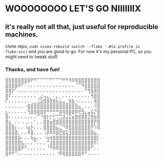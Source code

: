 # WOOOOOOOO LET'S GO NIIIIIIIX
## it's really not all that, just useful for reproducible machines.
clone repo, `sudo nixos-rebuild switch --flake '.#[a profile in flake.nix]` and you are good to go. For now it's my personal PC, so you might need to tweak stuff.

### Thanks, and have fun!

⣿⣿⣿⣿⣿⣿⣿⡿⠟⠛⠉⠉⠉⠉⠋⠉⠉⠙⠛⠛⠻⠿⢿⣿⣿⣿⣿⣿⣿⣿<br/>
⣿⣿⣿⣿⠿⠋⠁⠄⠄⠄⠄⠄⠄⠄⠄⠄⠄⠄⠄⠄⠄⠄⠈⠉⠻⣿⣿⣿⣿⣿<br/>
⣿⣿⡟⠁⠄⠄⠄⠄⠄⠄⠄⠄⠄⠄⠄⠄⠄⠄⠄⠄⠄⠄⠄⠄⠄⠙⢻⣿⣿⣿<br/>
⣿⠏⠄⠄⠄⠄⠄⠄⠄⠄⢀⣔⢤⣄⡀⠄⡄⡀⠄⠄⠄⠄⠄⠄⠄⠄⠄⢻⣿⣿<br/>
⠏⠄⠄⠄⠄⠄⠄⠄⢀⣀⣨⣵⣿⣿⣿⣿⣧⣦⣤⣀⣿⣷⡐⠄⠄⠄⠄⠄⢿⣿<br/>
⠄⠄⠄⠄⠄⠄⠐⣿⣿⣿⣿⣿⣿⣿⣿⣿⣿⣿⣿⣿⣿⣿⣿⣦⡀⠄⠄⠄⢚⣿<br/>
⣆⠄⠄⠄⠄⠄⠄⢻⣿⣿⣿⣿⡿⠛⠛⠛⠛⣿⢿⣿⣿⣿⡿⢟⣻⣄⣤⣮⡝⣿<br/>
⣿⠆⠄⠄⠄⠄⠄⠄⠄⠄⠉⠘⣿⡗⡕⣋⢉⣩⣽⣬⣭⣶⣿⣿⣿⣿⣝⣻⣷⣿<br/>
⣿⣦⡀⠄⠄⠠⢀⠄⠄⠁⠄⠄⣿⣿⣶⣿⣿⣿⣿⣿⣿⣿⣿⣿⣿⣿⣿⣿⡟⣿<br/>
⣿⣿⣿⡆⠄⠄⠰⣶⡗⠄⠄⠄⣿⣿⣿⣿⣦⣌⠙⠿⣿⣿⣿⣿⣿⣿⣿⡛⠱⢿<br/>
⣿⣿⣿⣿⡀⠄⠄⠿⣿⠄⠄⠄⠨⡿⠿⠿⣿⣟⣿⣯⣹⣿⣿⣿⣿⣿⣿⣿⣦⡀<br/>
⣿⣿⣿⣿⣷⠄⠄⠄⢷⣦⠄⠄⠐⢶⢾⣿⣿⣿⣿⣿⣿⣿⣿⣿⣿⣿⣿⣿⣿⡇<br/>
⣿⣿⣿⣿⣿⣧⡄⠄⠄⠉⠄⠄⠄⢉⣽⣿⣿⣿⣿⣿⣿⣿⣿⣿⣿⣿⣿⣿⠟⠄<br/>
⣿⣿⣿⣿⣿⠟⠋⠄⠄⠄⠄⠄⠄⠈⠛⠿⠿⣿⣿⣿⣿⣿⣿⣿⣿⣿⡿⠋⠄⠄<br/>
⣿⠿⠛⠉⠄⠄⠄⠄⠄⠄⠄⠄⠄⠄⠄⠄⠘⠿⢿⣿⣿⣿⣿⣿⠿⠋⠄⠄⠄⠄<br/>

